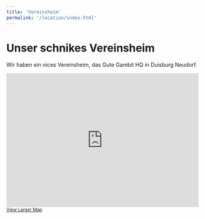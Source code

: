 ```yaml
---
title: 'Vereinsheim'
permalink: '/location/index.html'
---
```


# Unser schnikes Vereinsheim

Wir haben ein nices Vereinsheim, das Gute Gambit HQ in Duisburg Neudorf.

<iframe style="width:100%" height="350" frameborder="0" scrolling="no" marginheight="0" marginwidth="0" src="https://www.openstreetmap.org/export/embed.html?bbox=6.755690574645997%2C51.4131262604427%2C6.812338829040528%2C51.43715610050808&amp;layer=mapnik&amp;marker=51.42514275997533%2C6.784014701843262" style="border: 1px solid black"></iframe><br/><small><a href="https://www.openstreetmap.org/?mlat=51.4251&amp;mlon=6.7840#map=15/51.4251/6.7840">View Larger Map</a></small>
